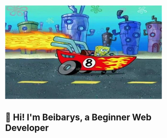 <p align="center">
  <img src="/assets/header.jpg" alt="Header" width="1000" height="300" />
</p>

# 👋 Hi! I'm Beibarys, a Beginner Web Developer

